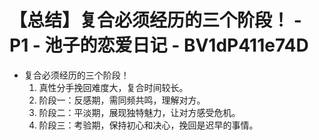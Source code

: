 # 【总结】复合必须经历的三个阶段！ - P1 - 池子的恋爱日记 - BV1dP411e74D

-   复合必须经历的三个阶段！
    1.  真性分手挽回难度大，复合时间较长。
    2.  阶段一：反感期，需同频共鸣，理解对方。
    3.  阶段二：平淡期，展现独特魅力，让对方感受危机。
    4.  阶段三：考验期，保持初心和决心，挽回是迟早的事情。